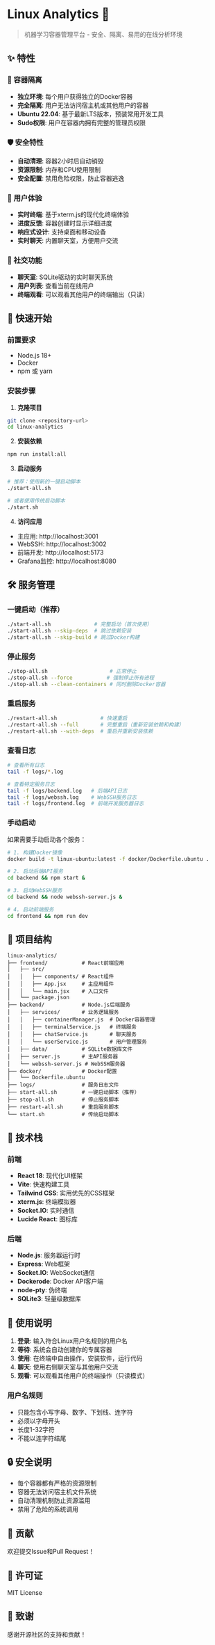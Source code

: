 # Linux Analytics 🤖

> 机器学习容器管理平台 - 安全、隔离、易用的在线分析环境

## ✨ 特性

### 🐳 容器隔离
- **独立环境**: 每个用户获得独立的Docker容器
- **完全隔离**: 用户无法访问宿主机或其他用户的容器
- **Ubuntu 22.04**: 基于最新LTS版本，预装常用开发工具
- **Sudo权限**: 用户在容器内拥有完整的管理员权限

### 🛡️ 安全特性
- **自动清理**: 容器2小时后自动销毁
- **资源限制**: 内存和CPU使用限制
- **安全配置**: 禁用危险权限，防止容器逃逸

### 🎨 用户体验
- **实时终端**: 基于xterm.js的现代化终端体验
- **进度反馈**: 容器创建时显示详细进度
- **响应式设计**: 支持桌面和移动设备
- **实时聊天**: 内置聊天室，方便用户交流

### 💬 社交功能
- **聊天室**: SQLite驱动的实时聊天系统
- **用户列表**: 查看当前在线用户
- **终端观看**: 可以观看其他用户的终端输出（只读）

## 🚀 快速开始

### 前置要求
- Node.js 18+
- Docker
- npm 或 yarn

### 安装步骤

1. **克隆项目**
```bash
git clone <repository-url>
cd linux-analytics
```

2. **安装依赖**
```bash
npm run install:all
```

3. **启动服务**
```bash
# 推荐：使用新的一键启动脚本
./start-all.sh

# 或者使用传统启动脚本
./start.sh
```

4. **访问应用**
- 主应用: http://localhost:3001
- WebSSH: http://localhost:3002
- 前端开发: http://localhost:5173
- Grafana监控: http://localhost:8080

## 🛠️ 服务管理

### 一键启动（推荐）
```bash
./start-all.sh              # 完整启动（首次使用）
./start-all.sh --skip-deps  # 跳过依赖安装
./start-all.sh --skip-build # 跳过Docker构建
```

### 停止服务
```bash
./stop-all.sh                    # 正常停止
./stop-all.sh --force           # 强制停止所有进程
./stop-all.sh --clean-containers # 同时删除Docker容器
```

### 重启服务
```bash
./restart-all.sh              # 快速重启
./restart-all.sh --full       # 完整重启（重新安装依赖和构建）
./restart-all.sh --with-deps  # 重启并重新安装依赖
```

### 查看日志
```bash
# 查看所有日志
tail -f logs/*.log

# 查看特定服务日志
tail -f logs/backend.log   # 后端API日志
tail -f logs/webssh.log    # WebSSH服务日志
tail -f logs/frontend.log  # 前端开发服务器日志
```

### 手动启动

如果需要手动启动各个服务：

```bash
# 1. 构建Docker镜像
docker build -t linux-ubuntu:latest -f docker/Dockerfile.ubuntu .

# 2. 启动后端API服务
cd backend && npm start &

# 3. 启动WebSSH服务
cd backend && node webssh-server.js &

# 4. 启动前端服务
cd frontend && npm run dev
```

## 📁 项目结构

```
linux-analytics/
├── frontend/           # React前端应用
│   ├── src/
│   │   ├── components/ # React组件
│   │   ├── App.jsx     # 主应用组件
│   │   └── main.jsx    # 入口文件
│   └── package.json
├── backend/            # Node.js后端服务
│   ├── services/       # 业务逻辑服务
│   │   ├── containerManager.js  # Docker容器管理
│   │   ├── terminalService.js   # 终端服务
│   │   ├── chatService.js       # 聊天服务
│   │   └── userService.js       # 用户管理服务
│   ├── data/           # SQLite数据库文件
│   ├── server.js       # 主API服务器
│   └── webssh-server.js # WebSSH服务器
├── docker/             # Docker配置
│   └── Dockerfile.ubuntu
├── logs/               # 服务日志文件
├── start-all.sh        # 一键启动脚本（推荐）
├── stop-all.sh         # 停止服务脚本
├── restart-all.sh      # 重启服务脚本
└── start.sh            # 传统启动脚本
```

## 🔧 技术栈

### 前端
- **React 18**: 现代化UI框架
- **Vite**: 快速构建工具
- **Tailwind CSS**: 实用优先的CSS框架
- **xterm.js**: 终端模拟器
- **Socket.IO**: 实时通信
- **Lucide React**: 图标库

### 后端
- **Node.js**: 服务器运行时
- **Express**: Web框架
- **Socket.IO**: WebSocket通信
- **Dockerode**: Docker API客户端
- **node-pty**: 伪终端
- **SQLite3**: 轻量级数据库

## 🎯 使用说明

1. **登录**: 输入符合Linux用户名规则的用户名
2. **等待**: 系统会自动创建你的专属容器
3. **使用**: 在终端中自由操作，安装软件，运行代码
4. **聊天**: 使用右侧聊天室与其他用户交流
5. **观看**: 可以观看其他用户的终端操作（只读模式）

### 用户名规则
- 只能包含小写字母、数字、下划线、连字符
- 必须以字母开头
- 长度1-32字符
- 不能以连字符结尾

## 🔒 安全说明

- 每个容器都有严格的资源限制
- 容器无法访问宿主机文件系统
- 自动清理机制防止资源滥用
- 禁用了危险的系统调用

## 🤝 贡献

欢迎提交Issue和Pull Request！

## 📄 许可证

MIT License

## 🙏 致谢

感谢开源社区的支持和贡献！